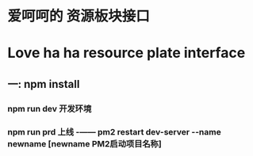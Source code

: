 # 爱呵呵的 资源板块接口
# Love ha ha resource plate interface

## 一: npm install 
### npm run dev  开发环境
### npm run prd  上线  -——  pm2 restart dev-server --name newname [newname PM2启动项目名称]

